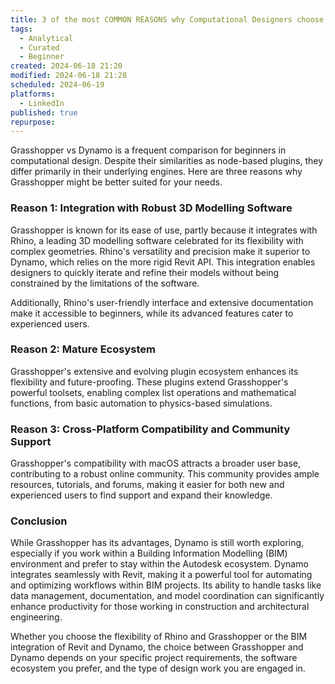 ```yaml
---
title: 3 of the most COMMON REASONS why Computational Designers choose Grasshopper over Dynamo
tags:
  - Analytical
  - Curated
  - Beginner
created: 2024-06-18 21:20
modified: 2024-06-18 21:28
scheduled: 2024-06-19
platforms:
  - LinkedIn
published: true
repurpose:
---
```

Grasshopper vs Dynamo is a frequent comparison for beginners in computational design. Despite their similarities as node-based plugins, they differ primarily in their underlying engines. Here are three reasons why Grasshopper might be better suited for your needs.

### Reason 1: Integration with Robust 3D Modelling Software

Grasshopper is known for its ease of use, partly because it integrates with Rhino, a leading 3D modelling software celebrated for its flexibility with complex geometries. Rhino's versatility and precision make it superior to Dynamo, which relies on the more rigid Revit API. This integration enables designers to quickly iterate and refine their models without being constrained by the limitations of the software. 

Additionally, Rhino's user-friendly interface and extensive documentation make it accessible to beginners, while its advanced features cater to experienced users.

### Reason 2: Mature Ecosystem

Grasshopper's extensive and evolving plugin ecosystem enhances its flexibility and future-proofing. These plugins extend Grasshopper's powerful toolsets, enabling complex list operations and mathematical functions, from basic automation to physics-based simulations.

### Reason 3: Cross-Platform Compatibility and Community Support

Grasshopper's compatibility with macOS attracts a broader user base, contributing to a robust online community. This community provides ample resources, tutorials, and forums, making it easier for both new and experienced users to find support and expand their knowledge.

### Conclusion

While Grasshopper has its advantages, Dynamo is still worth exploring, especially if you work within a Building Information Modelling (BIM) environment and prefer to stay within the Autodesk ecosystem. Dynamo integrates seamlessly with Revit, making it a powerful tool for automating and optimizing workflows within BIM projects. Its ability to handle tasks like data management, documentation, and model coordination can significantly enhance productivity for those working in construction and architectural engineering.  

Whether you choose the flexibility of Rhino and Grasshopper or the BIM integration of Revit and Dynamo, the choice between Grasshopper and Dynamo depends on your specific project requirements, the software ecosystem you prefer, and the type of design work you are engaged in.